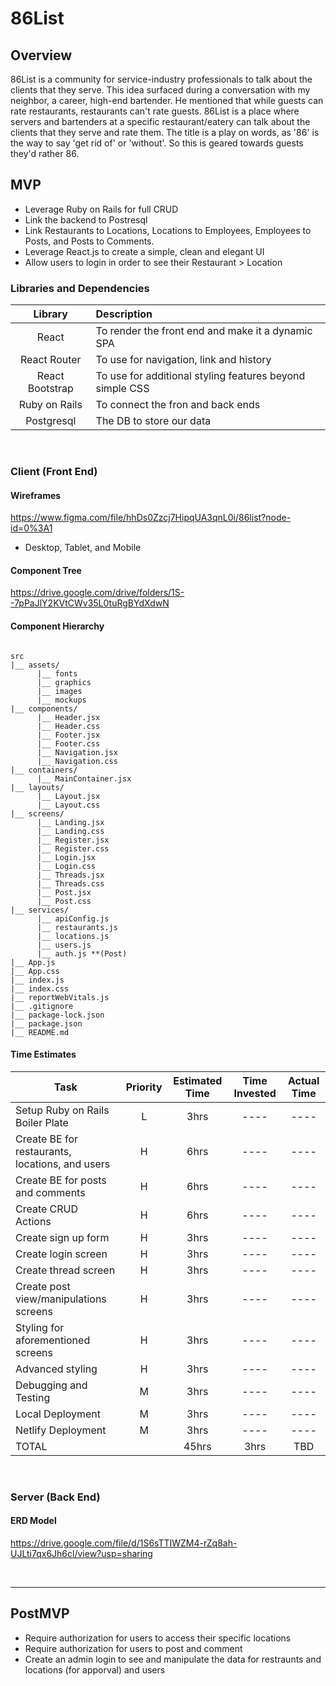 # 86List

## Overview

86List is a community for service-industry professionals to talk about the clients that they serve. This idea surfaced during a conversation with my neighbor, a career, high-end bartender. He mentioned that while guests can rate restaurants, restaurants can't rate guests. 86List is a place where servers and bartenders at a specific restaurant/eatery can talk about the clients that they serve and rate them. The title is a play on words, as '86' is the way to say 'get rid of' or 'without'. So this is geared towards guests they'd rather 86.

## MVP

- Leverage Ruby on Rails for full CRUD
- Link the backend to Postresql
- Link Restaurants to Locations, Locations to Employees, Employees to Posts, and Posts to Comments.
- Leverage React.js to create a simple, clean and elegant UI
- Allow users to login in order to see their Restaurant > Location

### Libraries and Dependencies

|     Library     | Description                                              |
| :-------------: | :------------------------------------------------------- |
|      React      | To render the front end and make it a dynamic SPA        |
|  React Router   | To use for navigation, link and history                  |
| React Bootstrap | To use for additional styling features beyond simple CSS |
|  Ruby on Rails  | To connect the fron and back ends                        |
|   Postgresql    | The DB to store our data                                 |

<br>

### Client (Front End)

#### Wireframes

https://www.figma.com/file/hhDs0Zzcj7HipqUA3qnL0i/86list?node-id=0%3A1

- Desktop, Tablet, and Mobile

#### Component Tree

https://drive.google.com/drive/folders/1S--7pPaJlY2KVtCWv35L0tuRgBYdXdwN

#### Component Hierarchy

```

src
|__ assets/
      |__ fonts
      |__ graphics
      |__ images
      |__ mockups
|__ components/
      |__ Header.jsx
      |__ Header.css
      |__ Footer.jsx
      |__ Footer.css
      |__ Navigation.jsx
      |__ Navigation.css
|__ containers/
      |__ MainContainer.jsx
|__ layouts/
      |__ Layout.jsx
      |__ Layout.css
|__ screens/
      |__ Landing.jsx
      |__ Landing.css
      |__ Register.jsx
      |__ Register.css
      |__ Login.jsx
      |__ Login.css
      |__ Threads.jsx
      |__ Threads.css
      |__ Post.jsx
      |__ Post.css
|__ services/
      |__ apiConfig.js
      |__ restaurants.js
      |__ locations.js
      |__ users.js
      |__ auth.js **(Post)
|__ App.js
|__ App.css
|__ index.js
|__ index.css
|__ reportWebVitals.js
|__ .gitignore
|__ package-lock.json
|__ package.json
|__ README.md

```

#### Time Estimates

| Task                                            | Priority | Estimated Time | Time Invested | Actual Time |
| ----------------------------------------------- | :------: | :------------: | :-----------: | :---------: |
| Setup Ruby on Rails Boiler Plate                |    L     |      3hrs      |     ----      |    ----     |
| Create BE for restaurants, locations, and users |    H     |      6hrs      |     ----      |    ----     |
| Create BE for posts and comments                |    H     |      6hrs      |     ----      |    ----     |
| Create CRUD Actions                             |    H     |      6hrs      |     ----      |    ----     |
| Create sign up form                             |    H     |      3hrs      |     ----      |    ----     |
| Create login screen                             |    H     |      3hrs      |     ----      |    ----     |
| Create thread screen                            |    H     |      3hrs      |     ----      |    ----     |
| Create post view/manipulations screens          |    H     |      3hrs      |     ----      |    ----     |
| Styling for aforementioned screens              |    H     |      3hrs      |     ----      |    ----     |
| Advanced styling                                |    H     |      3hrs      |     ----      |    ----     |
| Debugging and Testing                           |    M     |      3hrs      |     ----      |    ----     |
| Local Deployment                                |    M     |      3hrs      |     ----      |    ----     |
| Netlify Deployment                              |    M     |      3hrs      |     ----      |    ----     |
| TOTAL                                           |          |     45hrs      |     3hrs      |     TBD     |

<br>

### Server (Back End)

#### ERD Model

https://drive.google.com/file/d/1S6sTTIWZM4-rZq8ah-UJLti7qx6Jh6cl/view?usp=sharing

<br>

---

## PostMVP

- Require authorization for users to access their specific locations
- Require authorization for users to post and comment
- Create an admin login to see and manipulate the data for restraunts and locations (for apporval) and users

<!-- ## Code Showcase -->

<!-- ## Code Issues & Resolutions -->
